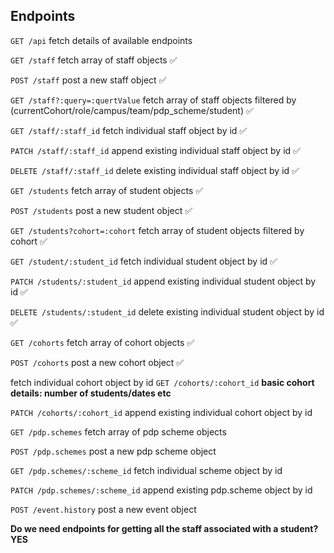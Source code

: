 ## Endpoints

`GET /api`
fetch details of available endpoints

`GET /staff`
fetch array of staff objects ✅

`POST /staff`
post a new staff object ✅

`GET /staff?:query=:quertValue`
fetch array of staff objects filtered by (currentCohort/role/campus/team/pdp_scheme/student) ✅

<!-- `GET /staff?seminar=:seminar_name&sort=date&order=:order`
fetch array of staff objects filtered by seminar_group, sorted by date, flexible order

`GET /staff?mentor=:mentor_name&sort=date&order=:order`
fetch array of staff objects filtered by seminar_group, sorted by date, flexible order -->

`GET /staff/:staff_id`
fetch individual staff object by id ✅

`PATCH /staff/:staff_id`
append existing individual staff object by id ✅

`DELETE /staff/:staff_id`
delete existing individual staff object by id ✅

`GET /students`
fetch array of student objects ✅

`POST /students`
post a new student object ✅

`GET /students?cohort=:cohort`
fetch array of student objects filtered by cohort ✅

<!-- `GET /students/:seminar_group` **turn into queries on students**
fetch array of staff objects by seminar group

`GET /students/:mentor_group` **turn into queries on students**
fetch array of staff objects by mentor group -->

`GET /student/:student_id`
fetch individual student object by id ✅

`PATCH /students/:student_id`
append existing individual student object by id ✅

`DELETE /students/:student_id`
delete existing individual student object by id ✅

`GET /cohorts`
fetch array of cohort objects ✅

`POST /cohorts`
post a new cohort object ✅

fetch individual cohort object by id
`GET /cohorts/:cohort_id`
**basic cohort details: number of students/dates etc**

`PATCH /cohorts/:cohort_id`
append existing individual cohort object by id

<!-- `GET /seminar.groups`
fetch array of seminar objects

`POST /seminar.groups` **this post handled by cohorts post add patch**
post a new seminar group object

`GET /mentor.groups`
fetch array of seminar objects

`POST /mentor.groups` **this post handled by cohorts post add patch**
post a new seminar group object -->

`GET /pdp.schemes`
fetch array of pdp scheme objects

`POST /pdp.schemes`
post a new pdp scheme object

`GET /pdp.schemes/:scheme_id`
fetch individual scheme object by id

`PATCH /pdp.schemes/:scheme_id`
append existing pdp.scheme object by id

`POST /event.history`
post a new event object

**Do we need endpoints for getting all the staff associated with a student? YES**
